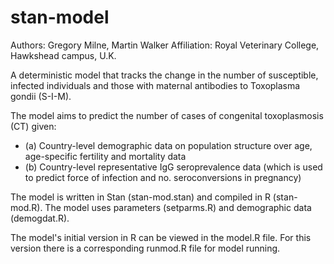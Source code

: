 # stan-model
Authors: Gregory Milne, Martin Walker
Affiliation: Royal Veterinary College, Hawkshead campus, U.K.

A deterministic model that tracks the change in the number of susceptible, infected individuals and those with maternal antibodies to Toxoplasma gondii (S-I-M). 

The model aims to predict the number of cases of congenital toxoplasmosis (CT) given:
- (a) Country-level demographic data on population structure over age, age-specific fertility and mortality data
- (b) Country-level representative IgG seroprevalence data (which is used to predict force of infection and no. seroconversions in pregnancy)

The model is written in Stan (stan-mod.stan) and compiled in R (stan-mod.R). The model uses parameters (setparms.R) and demographic data (demogdat.R). 

The model's initial version in R can be viewed in the model.R file. For this version there is a corresponding runmod.R file for model running.
